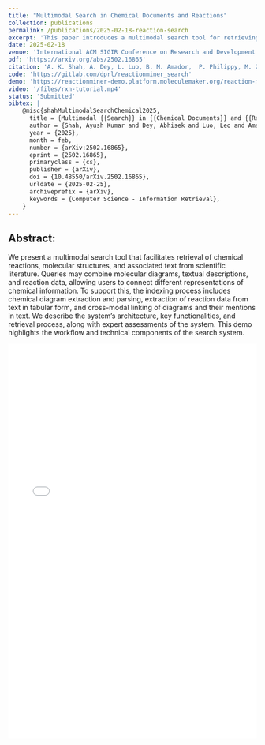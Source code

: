 ```yaml
---
title: "Multimodal Search in Chemical Documents and Reactions"
collection: publications
permalink: /publications/2025-02-18-reaction-search
excerpt: 'This paper introduces a multimodal search tool for retrieving chemical reactions, molecular structures, and associated text from scientific literature, linking visual and textual representations of chemical information.'
date: 2025-02-18
venue: 'International ACM SIGIR Conference on Research and Development in Information'
pdf: 'https://arxiv.org/abs/2502.16865'
citation: 'A. K. Shah, A. Dey, L. Luo, B. M. Amador,  P. Philippy, M. Zhong, S. Ouyang, D. M. Friday, D. Bianchi, N. Jackson, R. Zanibbi, and J. Han, "Multimodal Search in Chemical Documents and Reactions," Feb. 24, 2025, arXiv: arXiv:2502.16865. doi: 10.48550/arXiv.2502.16865.'
code: 'https://gitlab.com/dprl/reactionminer_search'
demo: 'https://reactionminer-demo.platform.moleculemaker.org/reaction-miner'
video: '/files/rxn-tutorial.mp4'
status: 'Submitted'
bibtex: |
    @misc{shahMultimodalSearchChemical2025,
      title = {Multimodal {{Search}} in {{Chemical Documents}} and {{Reactions}}},
      author = {Shah, Ayush Kumar and Dey, Abhisek and Luo, Leo and Amador, Bryan and Philippy, Patrick and Zhong, Ming and Ouyang, Siru and Friday, David Mark and Bianchi, David and Jackson, Nick and Zanibbi, Richard and Han, Jiawei},
      year = {2025},
      month = feb,
      number = {arXiv:2502.16865},
      eprint = {2502.16865},
      primaryclass = {cs},
      publisher = {arXiv},
      doi = {10.48550/arXiv.2502.16865},
      urldate = {2025-02-25},
      archiveprefix = {arXiv},
      keywords = {Computer Science - Information Retrieval},
    }
---
```

<!--pdf: '/files/reaction-search.pdf'-->
<!--"Multimodal Search in Chemical Documents and Reactions," submitted in Proceedings of the 48th International ACM SIGIR Conference on Research and Development in Information Retrieval, in SIGIR ’25. New York, NY, USA: Association for Computing Machinery, Jul. 2025'-->
<!--paperurl: '/files/reaction-search.pdf'-->

<!--in Proceedings of the-->
<!--48th International ACM SIGIR Conference on Research and Development in-->
<!--Information Retrieval, in SIGIR ’25. New York, NY, USA: Association for-->
<!--Computing Machinery, Jul. 2025'-->
<!--poster: '/files/MathDeck-poster.pdf'-->
## Abstract:
We present a multimodal search tool that facilitates retrieval of chemical
reactions, molecular structures, and associated text from scientific literature.
Queries may combine molecular diagrams, textual descriptions, and reaction data,
allowing users to connect different representations of chemical information. To
support this, the indexing process includes chemical diagram extraction and
parsing, extraction of reaction data from text in tabular form, and cross-modal
linking of diagrams and their mentions in text. We describe the system’s
architecture, key functionalities, and retrieval process, along with expert
assessments of the system. This demo highlights the workflow and technical
components of the search system.

<!--<iframe src="/files/MathDeck-poster.pdf" width="100%" height="500" frameborder="no" border="0" marginwidth="0" marginheight="0"></iframe>-->

<!--<br>-->

<iframe src="/files/reaction-search.pdf" width="100%" height="800" frameborder="no" border="0" marginwidth="0" marginheight="0"></iframe>

<!--<br>-->
<!--**.bib:**-->
<!---->
<!--```bib-->
<!--@inproceedings{10.1145/3539618.3591803,-->
<!--author = {Amador, Bryan and Langsenkamp, Matt and Dey, Abhisek and Shah, Ayush Kumar and Zanibbi, Richard},-->
<!--title = {Searching the ACL Anthology with Math Formulas and Text},                                         -->
<!--year = {2023},                                                                                             -->
<!--isbn = {9781450394086},                                                                                    -->
<!--publisher = {Association for Computing Machinery},                                                         -->
<!--address = {New York, NY, USA},                                                                             -->
<!--url = {https://doi.org/10.1145/3539618.3591803},                                                           -->
<!--doi = {10.1145/3539618.3591803},                                                                           -->
<!--booktitle = {Proceedings of the 46th International ACM SIGIR Conference on Research and Development in Information Retrieval},-->
<!--pages = {3110–3114},                                                                                       -->
<!--numpages = {5},                                                                                            -->
<!--keywords = {mathematical information retrieval (mir), multimodal retrieval, latex, pdf, math-aware search},-->
<!--location = {Taipei, Taiwan},                                                                               -->
<!--series = {SIGIR '23}-->
<!--}-->
<!--```-->

<!-- {% include iframe_holder.html url="/files/237-teaser.mp4" width="560" height="325" %} -->

